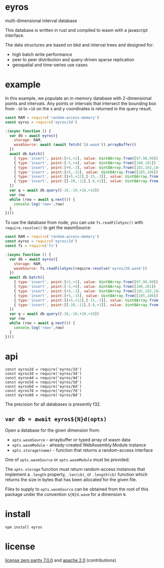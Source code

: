 # eyros

multi-dimensional interval database

This database is written in rust and compiled to wasm with a javascript
interface.

The data structures are based on bkd and interval trees and designed for:

* high batch write performance
* peer to peer distribution and query-driven sparse replication
* geospatial and time-series use cases

# example

In this example, we populate an in-memory database with 2-dimensional points and
intervals. Any points or intervals that intersect the bounding box from `-10` to
`+10` on the x and y coordinates is returned in the query result.

``` js
const RAM = require('random-access-memory')
const eyros = require('eyros/2d')

;(async function () {
  var db = await eyros({
    storage: RAM,
    wasmSource: await (await fetch('2d.wasm')).arrayBuffer()
  })
  await db.batch([
    { type:'insert', point:[+1,+2], value: Uint8Array.from([97,98,99]) },
    { type:'insert', point:[-5,+4], value: Uint8Array.from([100,101]) },
    { type:'insert', point:[+9,-3], value: Uint8Array.from([102,103,104]) },
    { type:'insert', point:[+5,-15], value: Uint8Array.from([105,106]) },
    { type:'insert', point:[[+5,+12],[-15,-3]], value: Uint8Array.from([105,106]) },
    { type:'insert', point:[[-20,-11],[-8,+2]], value: Uint8Array.from([107]) },
  ])
  var q = await db.query([-10,-10,+10,+10])
  var row
  while (row = await q.next()) {
    console.log('row=',row)
  }
})()
```

To use the database from node, you can use `fs.readFileSync()` with
`require.resolve()` to get the wasmSource:

``` js
const RAM = require('random-access-memory')
const eyros = require('eyros/2d')
const fs = require('fs')

;(async function () {
  var db = await eyros({
    storage: RAM,
    wasmSource: fs.readFileSync(require.resolve('eyros/2d.wasm'))
  })
  await db.batch([
    { type:'insert', point:[+1,+2], value: Uint8Array.from([97,98,99]) },
    { type:'insert', point:[-5,+4], value: Uint8Array.from([100,101]) },
    { type:'insert', point:[+9,-3], value: Uint8Array.from([102,103,104]) },
    { type:'insert', point:[+5,-15], value: Uint8Array.from([105,106]) },
    { type:'insert', point:[[+5,+12],[-15,-3]], value: Uint8Array.from([105,106]) },
    { type:'insert', point:[[-20,-11],[-8,+2]], value: Uint8Array.from([107]) },
  ])
  var q = await db.query([-10,-10,+10,+10])
  var row
  while (row = await q.next()) {
    console.log('row=',row)
  }
})()
```

# api

```
const eyros2d = require('eyros/2d')
const eyros3d = require('eyros/3d')
const eyros4d = require('eyros/4d')
const eyros5d = require('eyros/5d')
const eyros6d = require('eyros/6d')
const eyros7d = require('eyros/7d')
const eyros8d = require('eyros/8d')
```

The precision for all databases is presently f32.

## `var db = await eyros${N}d(opts)`

Open a database for the given dimension from:

* `opts.wasmSource` - arraybuffer or typed array of wasm data
* `opts.wasmModule` - already-created WebAssembly.Module instance
* `opts.storage(name)` - function that returns a random-access interface

One of `opts.wasmSource` or `opts.wasmModule` must be provided.

The `opts.storage` function must return random-access instances that implement a
`.length` property, `.len(cb)`, or `.length(cb)` function which returns the size
in bytes that has been allocated for the given file.

Files to supply to `opts.wasmSource` can be obtained from the root of this
package under the convention `${N}d.wasm` for a dimension `N`.

# install

```
npm install eyros
```

# license

[license zero parity 7.0.0](https://paritylicense.com/versions/7.0.0.html)
and [apache 2.0](https://www.apache.org/licenses/LICENSE-2.0.txt)
(contributions)
